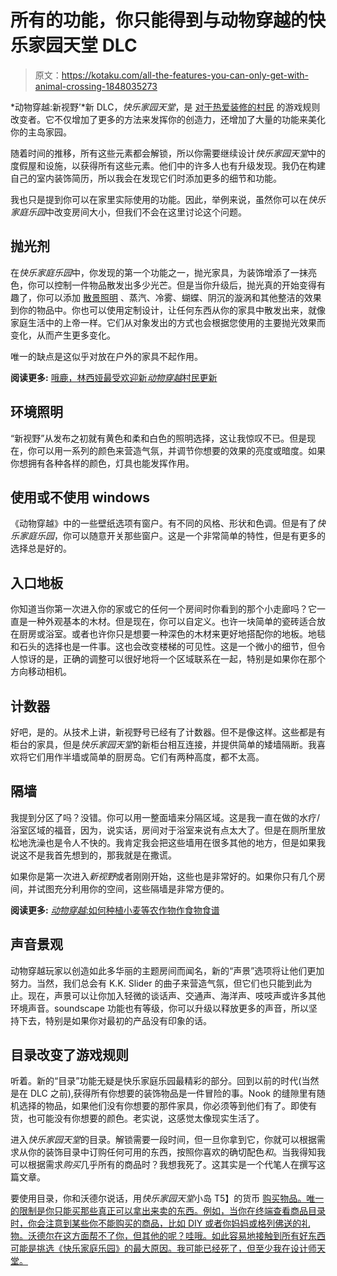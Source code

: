# 所有的功能，你只能得到与动物穿越的快乐家园天堂 DLC

> 原文：<https://kotaku.com/all-the-features-you-can-only-get-with-animal-crossing-1848035273>

*动物穿越:新视野’*新 DLC，*快乐家园天堂*，是 [对于热爱装修的村民](https://kotaku.com/animal-crossings-happy-home-dlc-isnt-just-worth-buying-1848015955) 的游戏规则改变者。它不仅增加了更多的方法来发挥你的创造力，还增加了大量的功能来美化你的主岛家园。



随着时间的推移，所有这些元素都会解锁，所以你需要继续设计*快乐家园天堂*中的度假屋和设施，以获得所有这些元素。他们中的许多人也有升级发现。我仍在构建自己的室内装饰简历，所以我会在发现它们时添加更多的细节和功能。

我也只是提到你可以在家里实际使用的功能。因此，举例来说，虽然你可以在*快乐家庭乐园*中改变房间大小，但我们不会在这里讨论这个问题。

## 抛光剂

在*快乐家庭乐园*中，你发现的第一个功能之一，抛光家具，为装饰增添了一抹亮色，你可以控制一件物品散发出多少光芒。但是当你升级后，抛光真的开始变得有趣了，你可以添加 [散景照明](https://unsplash.com/s/photos/bokeh-light) 、蒸汽、冷雾、蝴蝶、阴沉的漩涡和其他整洁的效果到你的物品中。你也可以使用定制设计，让任何东西从你的家具中散发出来，就像家庭生活中的上帝一样。它们从对象发出的方式也会根据您使用的主要抛光效果而变化，从而产生更多变化。

唯一的缺点是这似乎对放在户外的家具不起作用。

**阅读更多:** [哦鹿，林西娅最受欢迎新*动物穿越*村民更新](https://kotaku.com/oh-deer-shino-is-the-most-popular-new-animal-crossing-1848019101)

## 环境照明

“新视野”从发布之初就有黄色和柔和白色的照明选择，这让我惊叹不已。但是现在，你可以用一系列的颜色来营造气氛，并调节你想要的效果的亮度或暗度。如果你想拥有各种各样的颜色，灯具也能发挥作用。

## 使用或不使用 windows

《动物穿越》中的一些壁纸选项有窗户。有不同的风格、形状和色调。但是有了*快乐家庭乐园*，你可以随意开关那些窗户。这是一个非常简单的特性，但是有更多的选择总是好的。

## 入口地板

你知道当你第一次进入你的家或它的任何一个房间时你看到的那个小走廊吗？它一直是一种外观基本的木材。但是现在，你可以自定义。也许一块简单的瓷砖适合放在厨房或浴室。或者也许你只是想要一种深色的木材来更好地搭配你的地板。地毯和石头的选择也是一件事。这也会改变楼梯的可见性。这是一个微小的细节，但令人惊讶的是，正确的调整可以很好地将一个区域联系在一起，特别是如果你在那个方向移动相机。

## 计数器

好吧，是的。从技术上讲，新视野号已经有了计数器。但不是像这样。这些都是有柜台的家具，但是*快乐家园天堂*的新柜台相互连接，并提供简单的矮墙隔断。我喜欢将它们用作半墙或简单的厨房岛。它们有两种高度，都不太高。

## 隔墙

我提到分区了吗？没错。你可以用一整面墙来分隔区域。这是我一直在做的水疗/浴室区域的福音，因为，说实话，房间对于浴室来说有点太大了。但是在厕所里放松地洗澡也是令人不快的。我肯定我会把这些墙用在很多其他的地方，但是如果我说这不是我首先想到的，那我就是在撒谎。

如果你是第一次进入*新视野*或者刚刚开始，这些也是非常好的。如果你只有几个房间，并试图充分利用你的空间，这些隔墙是非常方便的。

**阅读更多:** [*动物穿越*:如何种植小麦等农作物作食物食谱](https://kotaku.com/animal-crossing-how-to-grow-wheat-and-other-crops-for-1848022912)

## 声音景观

动物穿越玩家以创造如此多华丽的主题房间而闻名，新的“声景”选项将让他们更加努力。当然，我们总会有 K.K. Slider 的曲子来营造气氛，但它们也只能到此为止。现在，声景可以让你加入轻微的谈话声、交通声、海洋声、吱吱声或许多其他环境声音。soundscape 功能也有等级，你可以升级以释放更多的声音，所以坚持下去，特别是如果你对最初的产品没有印象的话。

## 目录改变了游戏规则

听着。新的“目录”功能无疑是快乐家庭乐园最精彩的部分。回到以前的时代(当然是在 DLC 之前),获得所有你想要的装饰物品是一件冒险的事。Nook 的缝隙里有随机选择的物品，如果他们没有你想要的那件家具，你必须等到他们有了。即使有货，也可能没有你想要的颜色。老实说，这感觉太像现实生活了。

进入*快乐家园天堂*的目录。解锁需要一段时间，但一旦你拿到它，你就可以根据需求从你的装饰目录中订购任何可用的东西，按照你喜欢的确切配色*和*。当我得知我可以根据需求*购买*几乎所有的商品时？我想我死了。这其实是一个代笔人在撰写这篇文章。

要使用目录，你和沃德尔说话，用*快乐家园天堂*小岛 T5】的货币 [购买物品。唯一的限制是你只能买那些真正可以拿出来卖的东西。例如，当你在终端查看商品目录时，你会注意到某些你不能购买的商品，比如 DIY 或者你妈妈或格列佛送的礼物。沃德尔在这方面帮不了你，但其他的呢？哇哦。如此容易地接触到所有好东西可能是挑选《快乐家庭乐园》的最大原因。我可能已经死了，但至少我在设计师天堂。](https://kotaku.com/lottie-from-animal-crossing-is-totally-scamming-everyon-1848023804)